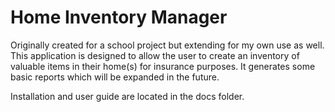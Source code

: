 # Home Inventory Manager

Originally created for a school project but extending for my own use as well.  This application is designed to allow the user to create an inventory of valuable items in their home(s) for insurance purposes. It generates some basic reports which will be expanded in the future.

Installation and user guide are located in the docs folder.

